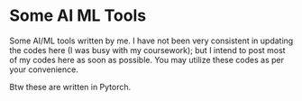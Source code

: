 # Some AI ML Tools
Some AI/ML tools written by me. I have not been very consistent in updating the codes here (I was busy with my coursework); but I intend to post most of my codes here as soon as possible. You may utilize these codes as per your convenience.

Btw these are written in Pytorch.
